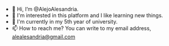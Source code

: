 - 👋 Hi, I’m @AlejoAlesandria.
- 👀 I'm interested in this platform and I like learning new things.
- 🌱 I'm currently in my 5th year of university.
- 📫 How to reach me? You can write to my email address, alealesandria@gmail.com

<!---
AlejoAlesandria/AlejoAlesandria is a ✨ special ✨ repository because its `README.md` (this file) appears on your GitHub profile.
You can click the Preview link to take a look at your changes.
--->
